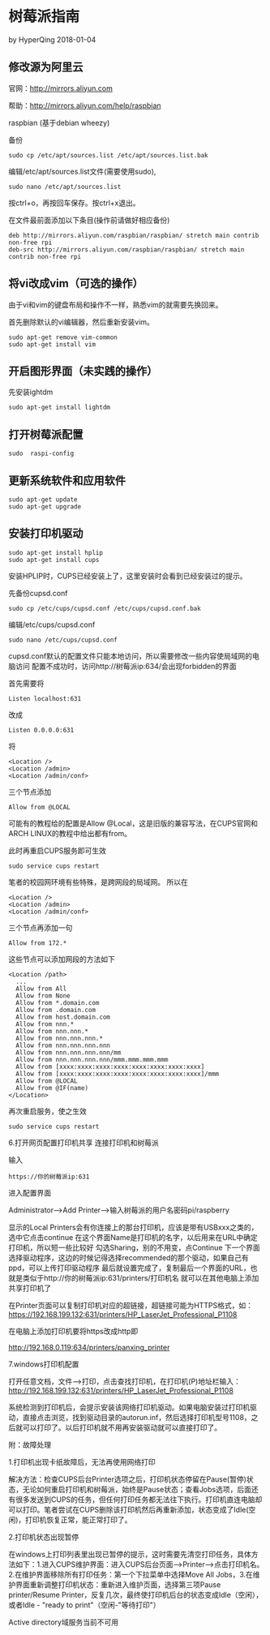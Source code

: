 # 树莓派指南

by HyperQing 2018-01-04

## 修改源为阿里云

官网：http://mirrors.aliyun.com

帮助：http://mirrors.aliyun.com/help/raspbian

raspbian (基于debian wheezy)

备份
```
sudo cp /etc/apt/sources.list /etc/apt/sources.list.bak
```

编辑/etc/apt/sources.list文件(需要使用sudo),
```
sudo nano /etc/apt/sources.list
```
按ctrl+o，再按回车保存。按ctrl+x退出。

在文件最前面添加以下条目(操作前请做好相应备份)
```
deb http://mirrors.aliyun.com/raspbian/raspbian/ stretch main contrib non-free rpi
deb-src http://mirrors.aliyun.com/raspbian/raspbian/ stretch main contrib non-free rpi
```

## 将vi改成vim（可选的操作）

由于vi和vim的键盘布局和操作不一样，熟悉vim的就需要先换回来。

首先删除默认的vi编辑器，然后重新安装vim。
```
sudo apt-get remove vim-common
sudo apt-get install vim
```

## 开启图形界面（未实践的操作）

先安装ightdm
```
sudo apt-get install lightdm
```

## 打开树莓派配置

```
sudo  raspi-config
```

## 更新系统软件和应用软件

```
sudo apt-get update
sudo apt-get upgrade
```

## 安装打印机驱动

```
sudo apt-get install hplip  
sudo apt-get install cups
```

安装HPLIP时，CUPS已经安装上了，这里安装时会看到已经安装过的提示。

先备份cupsd.conf
```
sudo cp /etc/cups/cupsd.conf /etc/cups/cupsd.conf.bak  
```
编辑/etc/cups/cupsd.conf
```
sudo nano /etc/cups/cupsd.conf
```

cupsd.conf默认的配置文件只能本地访问，所以需要修改一些内容使局域网的电脑访问
配置不成功时，访问http://树莓派ip:634/会出现forbidden的界面

首先需要将
```
Listen localhost:631
```
改成
```
Listen 0.0.0.0:631 
```

将
```
<Location />
<Location /admin>
<Location /admin/conf>
```
三个节点添加
```
Allow from @LOCAL  
```
可能有的教程给的配置是Allow @Local，这是旧版的兼容写法，在CUPS官网和ARCH LINUX的教程中给出都有from。

此时再重启CUPS服务即可生效
```
sudo service cups restart
```

笔者的校园网环境有些特殊，是跨网段的局域网。
所以在
```
<Location />
<Location /admin>
<Location /admin/conf>
```
三个节点再添加一句
```
Allow from 172.*  
```
这些节点可以添加网段的方法如下
```
<Location /path>  
  ...  
  Allow from All  
  Allow from None  
  Allow from *.domain.com  
  Allow from .domain.com  
  Allow from host.domain.com  
  Allow from nnn.*  
  Allow from nnn.nnn.*  
  Allow from nnn.nnn.nnn.*  
  Allow from nnn.nnn.nnn.nnn  
  Allow from nnn.nnn.nnn.nnn/mm  
  Allow from nnn.nnn.nnn.nnn/mmm.mmm.mmm.mmm  
  Allow from [xxxx:xxxx:xxxx:xxxx:xxxx:xxxx:xxxx:xxxx]  
  Allow from [xxxx:xxxx:xxxx:xxxx:xxxx:xxxx:xxxx:xxxx]/mmm  
  Allow from @LOCAL  
  Allow from @IF(name)  
</Location>  
```
再次重启服务，使之生效
```
sudo service cups restart  
```
6.打开网页配置打印机共享
连接打印机和树莓派

输入
```
https://你的树莓派ip:631
```
进入配置界面

Administrator-->Add Printer-->输入树莓派的用户名密码pi/raspberry

显示的Local Printers会有你连接上的那台打印机，应该是带有USBxxx之类的，选中它点击continue
在这个界面Name是打印机的名字，以后用来在URL中确定打印机，所以短一些比较好
勾选Sharing，别的不用变，点Continue
下一个界面选择驱动程序，这边的时候记得选择recommended的那个驱动，如果自己有ppd，可以上传打印驱动程序
最后就设置完成了，复制最后一个界面的URL，也就是类似于http://你的树莓派ip:631/printers/打印机名 就可以在其他电脑上添加共享打印机了

在Printer页面可以复制打印机对应的超链接，超链接可能为HTTPS格式，如：https://192.168.199.132:631/printers/HP_LaserJet_Professional_P1108

在电脑上添加打印机要将https改成http即

http://192.168.0.119:634/printers/panxing_printer

7.windows打印机配置

打开任意文档，文件-->打印，点击查找打印机，在打印机(P)地址栏输入：http://192.168.199.132:631/printers/HP_LaserJet_Professional_P1108

系统检测到打印机后，会提示安装该网络打印机驱动。如果电脑安装过打印机驱动，直接点击浏览，找到驱动目录的autorun.inf，然后选择打印机型号1108，之后就可以打印了。以后打印机就不用再安装驱动就可以直接打印了。

附：故障处理

1.打印机出现卡纸故障后，无法再使用网络打印

解决方法：检查CUPS后台Printer选项之后，打印机状态停留在Pause(暂停)状态，无论如何重启打印机和树莓派，始终是Pause状态；查看Jobs选项，后面还有很多发送到CUPS的任务，但任何打印任务都无法往下执行。打印机直连电脑却可以打印。笔者尝试在CUPS删除该打印机然后再重新添加，状态变成了Idle(空闲)，打印机恢复正常，能正常打印了。

2.打印机状态出现暂停

在windows上打印列表里出现已暂停的提示，这时需要先清空打印任务，具体方法如下：1.进入CUPS维护界面：进入CUPS后台页面-->Printer-->点击打印机名。2.在维护界面移除所有打印任务：第一个下拉菜单中选择Move All Jobs，3.在维护界面重新调整打印机状态：重新进入维护页面，选择第三项Pause printer/Resume Printer，反复几次，最终使打印机后台的状态变成Idle（空闲），或者Idle - "ready to print"（空闲-"等待打印"）





Active directory域服务当前不可用


